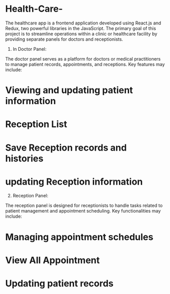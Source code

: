 # Health-Care-
The healthcare app is a frontend application developed using React.js and Redux, two powerful libraries in the JavaScript. The primary goal of this project is to streamline operations within a clinic or healthcare facility by providing separate panels for doctors and receptionists.

1. In Doctor Panel:

The doctor panel serves as a platform for doctors or medical practitioners to manage patient records, appointments, and receptions.
Key features may include:
# Viewing and updating patient information
# Reception List
# Save Reception records and histories
# updating Reception information

2. Reception Panel:

The reception panel is designed for receptionists to handle tasks related to patient management and appointment scheduling.
Key functionalities may include:
# Managing appointment schedules
# View All Appointment
# Updating patient records




